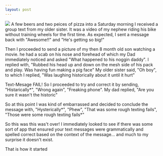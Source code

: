 ```yaml
---
layout: post
---
```

<img src="{{ site.baseurl }}/images/pic03.jpg" class="fit image">
A few beers and two peices of pizza into a Saturday morning I received a group text from my older sister. It was a video of my nephew riding his bike without training wheels for the first time. As expected, I sent a message back with "Awesome!!" and "He's getting so big!"

Then I proceeded to send a picture of my then 8 month old son watching a movie. he had a scab on his nose and forehead of which my Dad immediately noticed and asked "What happened to his noggin daddy". I replied with, "Rubbed his head up and down on the mesh side of his pack and play. Was having fun making a pig face" My older sister said, "Oh boy", to which I replied, "Was laughing historically about it until it hurt"

Text-Mesage FAIL! So I proceeded to try and correct it by sending, "Histarically*", "Wrong again", "Freaking phone". My dad replied, "Are you sure it wasn't the historic"

So at this point I was kind of embarrassed and decided to conclude the message with, "Hysterically*", "Phew", "That was some rough texting fails", "Those were some rough texting fails*"

So this was this was't over! I immediately looked to see if there was some sort of app that ensured your text messages were grammatically and spelled correct based on the context of the message... and much to my surprise it doesn't exist.

That is how it started